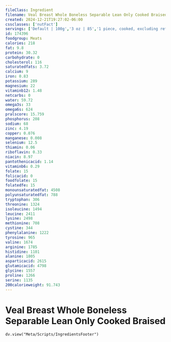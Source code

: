 ```yaml
---
fileClass: Ingredient
filename: Veal Breast Whole Boneless Separable Lean Only Cooked Braised
created: 2024-12-21T19:27:02-06:00
cssclasses: ['nutFact']
servings: ['Default | 100g','3 oz | 85','1 piece, cooked, excluding refuse (yield from 1 lb raw meat with refuse) | 237']
id: 174396
foodgroup: Meats
calories: 218
fat: 9.8
protein: 30.32
carbohydrate: 0
cholesterol: 116
saturatedfats: 3.72
calcium: 9
iron: 0.83
potassium: 289
magnesium: 22
vitaminb12: 1.48
netcarbs: 0
water: 59.72
omega3s: 33
omega6s: 624
pralscore: 15.759
phosphorus: 208
sodium: 68
zinc: 4.19
copper: 0.076
manganese: 0.008
selenium: 12.5
thiamin: 0.06
riboflavin: 0.33
niacin: 8.97
pantothenicacid: 1.14
vitaminb6: 0.29
folate: 15
folicacid: 0
foodfolate: 15
folatedfe: 15
monounsaturatedfat: 4508
polyunsaturatedfat: 788
tryptophan: 306
threonine: 1324
isoleucine: 1494
leucine: 2411
lysine: 2498
methionine: 708
cystine: 344
phenylalanine: 1222
tyrosine: 965
valine: 1674
arginine: 1785
histidine: 1101
alanine: 1805
asparticacid: 2615
glutamicacid: 4798
glycine: 1557
proline: 1266
serine: 1135
200calorieweight: 91.743
---
```


# Veal Breast Whole Boneless Separable Lean Only Cooked Braised

```dataviewjs
dv.view("Meta/Scripts/IngredientsFooter")
```
